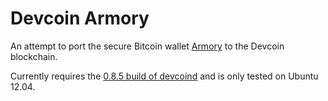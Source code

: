 Devcoin Armory
=========

An attempt to port the secure Bitcoin wallet [Armory](https://github.com/etotheipi/BitcoinArmory) to the Devcoin blockchain.

Currently requires the [0.8.5 build of devcoind](https://github.com/sidhujag/devcoin) and is only tested on Ubuntu 12.04.
